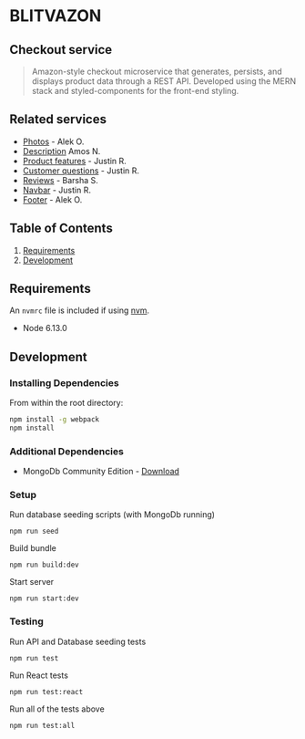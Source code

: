 # BLITVAZON

## Checkout service

> Amazon-style checkout microservice that generates, persists, and displays product data through a REST API. Developed using the MERN stack and styled-components for the front-end styling.

## Related services

- [Photos](https://github.com/blitva/photos-service) - Alek O.
- [Description](https://github.com/blitva/description-service) Amos N.
- [Product features](https://github.com/blitva/product-features-service) - Justin R.
- [Customer questions](https://github.com/blitva/customer-questions-service) - Justin R.
- [Reviews](https://github.com/blitva/reviews-service) - Barsha S.
- [Navbar](https://github.com/blitva/nav-bar) - Justin R.
- [Footer](https://github.com/blitva/footer) - Alek O.

## Table of Contents

1. [Requirements](#requirements)
1. [Development](#development)

## Requirements

An `nvmrc` file is included if using [nvm](https://github.com/creationix/nvm).

- Node 6.13.0

## Development

### Installing Dependencies

From within the root directory:

```sh
npm install -g webpack
npm install
```

### Additional Dependencies

- MongoDb Community Edition - [Download](https://docs.mongodb.com/manual/administration/install-community/)

### Setup

Run database seeding scripts (with MongoDb running)

```
npm run seed
```

Build bundle

```
npm run build:dev
```

Start server

```
npm run start:dev
```

### Testing

Run API and Database seeding tests

```
npm run test
```

Run React tests

```
npm run test:react
```

Run all of the tests above

```
npm run test:all
```
